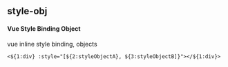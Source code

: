 ## style-obj
#### Vue Style Binding Object
vue inline style binding, objects
```
<${1:div} :style="[${2:styleObjectA}, ${3:styleObjectB]}"></${1:div}>
```